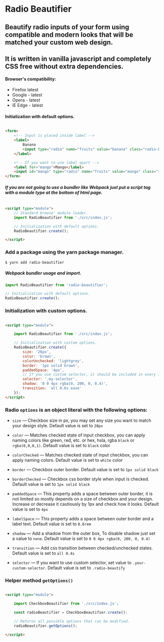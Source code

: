 # Radio Beautifier

## Beautify radio inputs of your form using compatible and modern looks that will be matched your custom web design.

## It is written in vanilla javascript and completely CSS free without extra dependencies.

#### Browser's compatibility:

- Firefox latest
- Google - latest
- Opera - latest
- IE Edge - latest

#### Initialization with default options.

```html

<form>
    <!-- Input is placed inside label -->
    <label>
        Banana
        <input type="radio" name="fruits" value="banana" class="radio-beautify">
    </label>

    <!-- If you want to use label apart -->
    <label for="mango">Mango</label>
    <input id="mango" type="radio" name="fruits" value="mango" class="radio-beautify">
</form>
```

##### If you are not going to use a bundler like Webpack just put a script tag with a module type at the bottom of html page.

```html

<script type="module">
    // Standard browse' module loader.
    import RadioBeautifier from './src/index.js';

    // Initialization with default options.
    RadioBeautifier.create();

</script>
```

### Add a package using the yarn package manager.

```yarn
$ yarn add radio-beautifier
``` 

##### Webpack bundler usage and import.

```js
import RadioBeautifier from 'radio-beautifier';

// Initialization with default options.
RadioBeautifier.create();

```

### Initialization with custom options.

```html

<script type="module">

    import RadioBeautifier from './src/index.js';

    // Initialization with custom options.
    RadioBeautifier.create({
        size: '26px',
        color: 'brown',
        colorUnchecked: 'lightgrey',
        border: '1px solid brown',
        paddedSpace: '4px',
        // If you use custom selector, it should be included in every input instead of default one.
        selector: '.my-selector',
        shadow: '0 0 4px rgba(0, 200, 0, 0.4)',
        transition: 'all 0.6s ease'
    });
</script>
```

### Radio `options` is an object literal with the following options:

- `size` — Checkbox size in px, you may set any size you want to match your design style. Default value is set to `20px`

- `color` — Matches checked state of input checkbox, you can apply naming colors like green, red, etc. or hex,
  hsla, rgba `black` or `rgba(0,0,0,1)`. Default value is set to `black` color

- `colorChecked` — Matches checked state of input checkbox, you can apply naming colors. Default value is set to `white` color

- `border` — Checkbox outer border. Default value is set to `1px solid black`

- `borderChecked` — Checkbox css border style when input is checked. Default value is set to `1px solid black`

- `paddedSpace` — This property adds a space between outer border, it is not limited so mostly depends on a size of
  checkbox and your design. Increase or decrease it cautiously by 1px and check how it looks. Default value is set
  to `4px`

- `labelSpace` — This property adds a space between outer border and a label text. Default value is set to `0.6rem`

- `shadow` — Add a shadow from the outer box, To disable shadow just set a value to `none`. Default value
  is set to `0 0 4px rgba(0, 200, 0, 0.4)`

- `transition` — Add css transition between checked/unchecked states. Default value is set to `all 0.4s`

- `selector` — If you want to use custom selector, set value to `.your-custom-selector`. Default value is set
  to `.radio-beautify`

### Helper method `getOptions()`

```html

<script type="module">

    import CheckboxBeautifier from './src/index.js';

    const radioBeautifier = CheckboxBeautifier.create();

    // Returns all possible options that can be modified.
    radioBeautifier.getOptions();

</script>
```